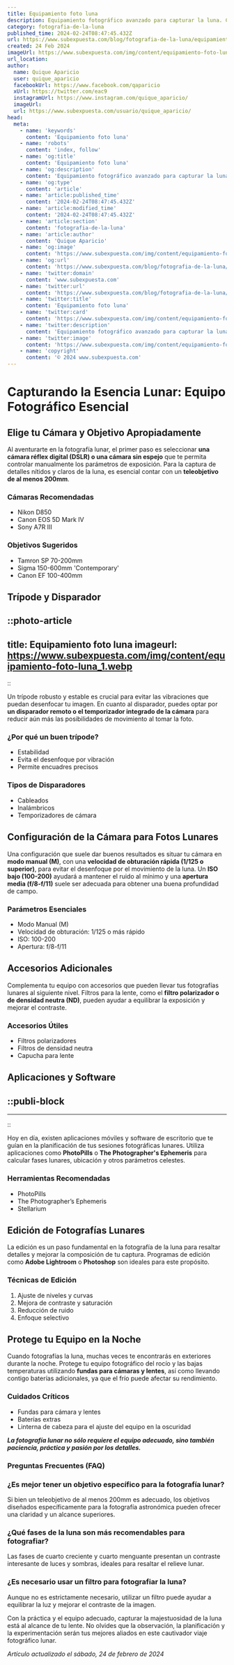 ```yaml
---
title: Equipamiento foto luna
description: Equipamiento fotográfico avanzado para capturar la luna. Calidad y nitidez excepcional para tus noches de observación.
category: fotografia-de-la-luna
published_time: 2024-02-24T08:47:45.432Z
url: https://www.subexpuesta.com/blog/fotografia-de-la-luna/equipamiento-foto-luna
created: 24 Feb 2024
imageUrl: https://www.subexpuesta.com/img/content/equipamiento-foto-luna_1.webp
url_location:
author:
  name: Quique Aparicio
  user: quique_aparicio
  facebookUrl: https://www.facebook.com/qaparicio
  xUrl: https://twitter.com/eac9
  instagramUrl: https://www.instagram.com/quique_aparicio/
  imageUrl: 
  url: https://www.subexpuesta.com/usuario/quique_aparicio/
head:
  meta:
    - name: 'keywords'
      content: 'Equipamiento foto luna'
    - name: 'robots'
      content: 'index, follow'
    - name: 'og:title'
      content: 'Equipamiento foto luna'
    - name: 'og:description'
      content: 'Equipamiento fotográfico avanzado para capturar la luna. Calidad y nitidez excepcional para tus noches de observación.'
    - name: 'og:type'
      content: 'article'
    - name: 'article:published_time'
      content: '2024-02-24T08:47:45.432Z'
    - name: 'article:modified_time'
      content: '2024-02-24T08:47:45.432Z'
    - name: 'article:section'
      content: 'fotografia-de-la-luna'
    - name: 'article:author'
      content: 'Quique Aparicio'
    - name: 'og:image'
      content: 'https://www.subexpuesta.com/img/content/equipamiento-foto-luna_1.webp'
    - name: 'og:url'
      content: 'https://www.subexpuesta.com/blog/fotografia-de-la-luna/equipamiento-foto-luna'
    - name: 'twitter:domain'
      content: 'www.subexpuesta.com'
    - name: 'twitter:url'
      content: 'https://www.subexpuesta.com/blog/fotografia-de-la-luna/equipamiento-foto-luna'
    - name: 'twitter:title'
      content: 'Equipamiento foto luna'
    - name: 'twitter:card'
      content: 'https://www.subexpuesta.com/img/content/equipamiento-foto-luna_1.webp'
    - name: 'twitter:description'
      content: 'Equipamiento fotográfico avanzado para capturar la luna. Calidad y nitidez excepcional para tus noches de observación.'
    - name: 'twitter:image'
      content: 'https://www.subexpuesta.com/img/content/equipamiento-foto-luna_1.webp'
    - name: 'copyright'
      content: '© 2024 www.subexpuesta.com'
---
```

# Capturando la Esencia Lunar: Equipo Fotográfico Esencial

## Elige tu Cámara y Objetivo Apropiadamente

Al aventurarte en la fotografía lunar, el primer paso es seleccionar **una cámara réflex digital (DSLR) o una cámara sin espejo** que te permita controlar manualmente los parámetros de exposición. Para la captura de detalles nítidos y claros de la luna, es esencial contar con un **teleobjetivo de al menos 200mm**.

### Cámaras Recomendadas
- Nikon D850
- Canon EOS 5D Mark IV
- Sony A7R III
### Objetivos Sugeridos
- Tamron SP 70-200mm
- Sigma 150-600mm 'Contemporary'
- Canon EF 100-400mm

## **Trípode y Disparador**


::photo-article
---
title: Equipamiento foto luna
imageurl: https://www.subexpuesta.com/img/content/equipamiento-foto-luna_1.webp
---
::



Un trípode robusto y estable es crucial para evitar las vibraciones que puedan desenfocar tu imagen. En cuanto al disparador, puedes optar por **un disparador remoto o el temporizador integrado de la cámara** para reducir aún más las posibilidades de movimiento al tomar la foto.

### ¿Por qué un buen trípode?

- Estabilidad
- Evita el desenfoque por vibración
- Permite encuadres precisos

### Tipos de Disparadores

- Cableados
- Inalámbricos
- Temporizadores de cámara

## Configuración de la Cámara para Fotos Lunares

Una configuración que suele dar buenos resultados es situar tu cámara en **modo manual (M)**, con una **velocidad de obturación rápida (1/125 o superior)**, para evitar el desenfoque por el movimiento de la luna. Un **ISO bajo (100-200)** ayudará a mantener el ruido al mínimo y una **apertura media (f/8-f/11)** suele ser adecuada para obtener una buena profundidad de campo.

### Parámetros Esenciales

- Modo Manual (M)
- Velocidad de obturación: 1/125 o más rápido
- ISO: 100-200
- Apertura: f/8-f/11

## **Accesorios Adicionales**

Complementa tu equipo con accesorios que pueden llevar tus fotografías lunares al siguiente nivel. Filtros para la lente, como el **filtro polarizador o de densidad neutra (ND)**, pueden ayudar a equilibrar la exposición y mejorar el contraste.

### Accesorios Útiles

- Filtros polarizadores
- Filtros de densidad neutra
- Capucha para lente

## Aplicaciones y Software


  ::publi-block
  ---
  ---
  ::
  
  

Hoy en día, existen aplicaciones móviles y software de escritorio que te guían en la planificación de tus sesiones fotográficas lunares. Utiliza aplicaciones como **PhotoPills** o **The Photographer's Ephemeris** para calcular fases lunares, ubicación y otros parámetros celestes.

### Herramientas Recomendadas

- PhotoPills
- The Photographer’s Ephemeris 
- Stellarium

## **Edición de Fotografías Lunares**

La edición es un paso fundamental en la fotografía de la luna para resaltar detalles y mejorar la composición de tu captura. Programas de edición como **Adobe Lightroom** o **Photoshop** son ideales para este propósito.

### Técnicas de Edición

1. Ajuste de niveles y curvas
2. Mejora de contraste y saturación
3. Reducción de ruido
4. Enfoque selectivo

## Protege tu Equipo en la Noche

Cuando fotografías la luna, muchas veces te encontrarás en exteriores durante la noche. Protege tu equipo fotográfico del rocío y las bajas temperaturas utilizando **fundas para cámaras y lentes**, así como llevando contigo baterías adicionales, ya que el frío puede afectar su rendimiento.

### Cuidados Críticos

- Fundas para cámara y lentes
- Baterías extras
- Linterna de cabeza para el ajuste del equipo en la oscuridad

**_La fotografía lunar no sólo requiere el equipo adecuado, sino también paciencia, práctica y pasión por los detalles._**

### Preguntas Frecuentes (FAQ)

### ¿Es mejor tener un objetivo específico para la fotografía lunar?
Si bien un teleobjetivo de al menos 200mm es adecuado, los objetivos diseñados específicamente para la fotografía astronómica pueden ofrecer una claridad y un alcance superiores.

### ¿Qué fases de la luna son más recomendables para fotografiar?
Las fases de cuarto creciente y cuarto menguante presentan un contraste interesante de luces y sombras, ideales para resaltar el relieve lunar.

### ¿Es necesario usar un filtro para fotografiar la luna?
Aunque no es estrictamente necesario, utilizar un filtro puede ayudar a equilibrar la luz y mejorar el contraste de la imagen.

Con la práctica y el equipo adecuado, capturar la majestuosidad de la luna está al alcance de tu lente. No olvides que la observación, la planificación y la experimentación serán tus mejores aliados en este cautivador viaje fotográfico lunar.

_Artículo actualizado el sábado, 24 de febrero de 2024_
